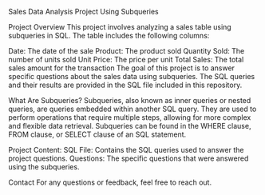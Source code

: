 Sales Data Analysis Project Using Subqueries

Project Overview
This project involves analyzing a sales table using subqueries in SQL. The table includes the following columns:

Date: The date of the sale
Product: The product sold
Quantity Sold: The number of units sold
Unit Price: The price per unit
Total Sales: The total sales amount for the transaction
The goal of this project is to answer specific questions about the sales data using subqueries. The SQL queries and their results are provided in the SQL file included in this repository.

What Are Subqueries?
Subqueries, also known as inner queries or nested queries, are queries embedded within another SQL query. They are used to perform operations that require multiple steps, allowing for more complex and flexible data retrieval. Subqueries can be found in the WHERE clause, FROM clause, or SELECT clause of an SQL statement.

Project Content: 
SQL File: Contains the SQL queries used to answer the project questions.
Questions: The specific questions that were answered using the subqueries.

Contact
For any questions or feedback, feel free to reach out.
